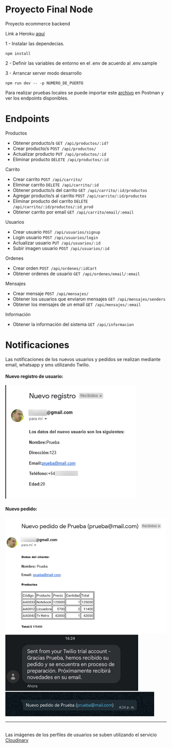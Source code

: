 # Proyecto Final Node

Proyecto ecommerce backend

Link a Heroku [aquí](https://coderhouse-node-final.herokuapp.com)

1 - Instalar las dependecias.
```
npm install
```
2 - Definir las variables de entorno en el .env de acuerdo al .env.sample

3 - Arrancar server modo desarrollo
```
npm run dev -- -p NUMERO_DE_PUERTO
```

Para realizar pruebas locales se puede importar este [archivo](./postman_collection.json)  en Postman y ver los endpoints disponibles.

# Endpoints

Productos

- Obtener producto/s `GET /api/productos/:id?` 
- Crear producto/s `POST /api/productos/`
- Actualizar producto `PUT /api/productos/:id`
- Eliminar producto `DELETE /api/productos/:id`

Carrito

- Crear carrito `POST /api/carrito/`
- Eliminar carrito `DELETE /api/carrito/:id`
- Obtener producto/s del carrito `GET /api/carrito/:id/productos` 
- Agregar producto/s al carrito `POST /api/carrito/:id/productos` 
- Eliminar producto del carrito `DELETE /api/carrito/:id/productos/:id_prod` 
- Obtener carrito por email `GET /api/carrito/email/:email` 

Usuarios

- Crear usuario `POST /api/usuarios/signup`
- Login usuario `POST /api/usuarios/login`
- Actualizar usuario `PUT /api/usuarios/:id`
- Subir imagen usuario `POST /api/usuarios/:id`

Ordenes

- Crear orden `POST /api/ordenes/:idCart`
- Obtener ordenes de usuario `GET /api/ordenes/email/:email`

Mensajes

- Crear mensaje `POST /api/mensajes/`
- Obtener los usuarios que enviaron mensajes `GET /api/mensajes/senders`
- Obtener los mensajes de un email `GET /api/mensajes/:email`

Información

- Obtener la información del sistema `GET /api/informacion`


# Notificaciones

Las notificaciones de los nuevos usuarios y pedidos se realizan mediante email, whatsapp y sms utilizando Twilio.

#### Nuevo registro de usuario:

![Nuevo registro por email](./docs/email_notification.png "Notificación Nuevo registro")

#### Nuevo pedido:

![Nuevo pedido por email](./docs/email_order_notification.png "Notificación Nuevo pedido por email")
![Nuevo pedido por sms](./docs/sms_notification.png "Notificación Nuevo pedido por sms")
![Nuevo pedido por whatsapp](./docs/wa_notification.png "Notificación Nuevo pedido por whatsapp")

---
\
Las imágenes de los perfiles de usuarios se suben utilizando el servicio [Cloudinary](https://cloudinary.com)